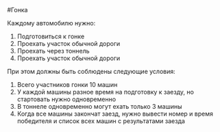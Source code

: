 #Гонка

Каждому автомобилю нужно:

1. Подготовиться к гонке
2. Проехать участок обычной дороги
3. Проехать через тоннель
4. Проехать участок обычной дороги

При этом должны быть соблюдены следующие условия:
1. Всего участников гонки 10 машин
2. У каждой машины разное время на подготовку к заезду, но стартовать нужно одновременно
3. В тоннеле одновременно могут ехать только 3 машины
4. Когда все машины закончат заезд, нужно вывести номер и время победителя и список всех машин с результатами заезда
